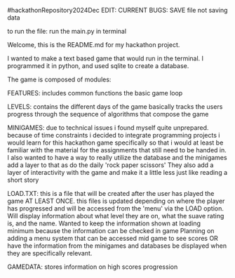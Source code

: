 #hackathonRepository2024Dec
EDIT:
CURRENT BUGS: SAVE file not saving data

to run the file: run the main.py in terminal

Welcome, this is the README.md for my hackathon project.

I wanted to make a text based game that would run in the terminal. 
I programmed it in python, and used sqlite to create a database.

The game is composed of modules: 

FEATURES:
    includes common functions
    the basic game loop

LEVELS:
    contains the different days of the game 
    basically tracks the users progress through the sequence of algorithms that compose the game

MINIGAMES:
    due to technical issues i found myself quite unprepared. because of time constraints i decided to integrate programming projects i would learn for this hackathon game specifically so that i would at least be familiar with the material for the assignments that still need to be handed in.
    I also wanted to have a way to really utilize the database and the minigames add a layer to that as do the daily 'rock paper scissors' 
    They also add a layer of interactivity with the game and make it a little less just like reading a short story

LOAD.TXT:
    this is a file that will be created after the user has played the game AT LEAST ONCE. this files is updated depending on where the player has progressed and will be accessed from the 'menu' via the LOAD option.
    Will display information about what level they are on, what the suave rating is, and the name. 
    Wanted to keep the information shown at loading minimum because the information can be checked in game
    Planning on adding a menu system that can be accessed mid game to see scores OR have the information from the minigames and databases be displayed when they are specifically relevant.

GAMEDATA:
    stores information on high scores
    progression

    


